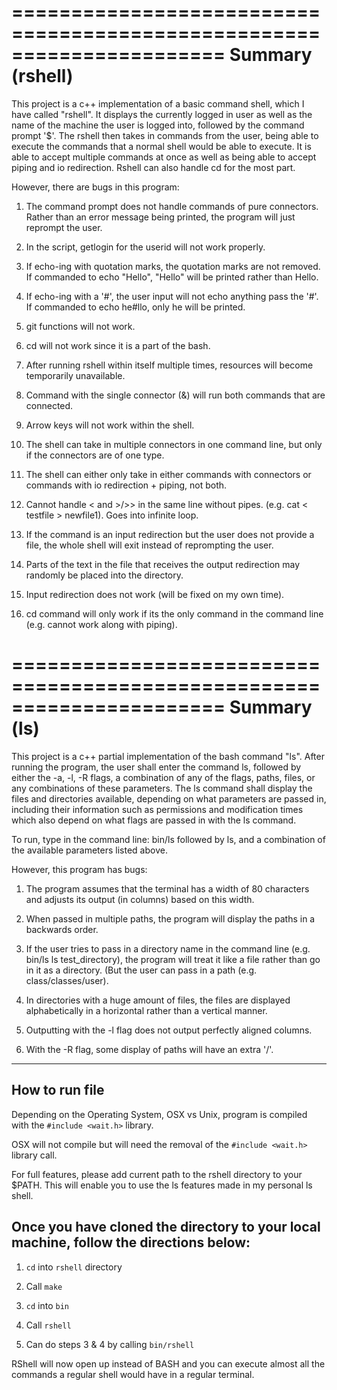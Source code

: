 ======================================================================
Summary (rshell)
======================================================================
This project is a c++ implementation of a basic command shell, which 
I have called "rshell". It displays the currently logged in user as well
as the name of the machine the user is logged into, followed by the 
command prompt '$'. The rshell then takes in commands from the user,
being able to execute the commands that a normal shell would
be able to execute. It is able to accept multiple commands at once as well
as being able to accept piping and io redirection. Rshell can also handle cd for the most part.

However, there are bugs in this program:

1) The command prompt does not handle commands of pure connectors. Rather than an error message being printed, the program will just reprompt the user.

2) In the script, getlogin for the userid will not work properly.

3) If echo-ing with quotation marks, the quotation marks are not removed. If commanded to echo "Hello", "Hello" will be printed rather than Hello.

4) If echo-ing with a '#', the user input will not echo anything pass the '#'. If commanded to echo he#llo, only he will be printed.

5) git functions will not work.

6) cd will not work since it is a part of the bash.

7) After running rshell within itself multiple times, resources will become temporarily unavailable.

8) Command with the single connector (&) will run both commands that are connected.

9) Arrow keys will not work within the shell.

10) The shell can take in multiple connectors in one command line, but only if the connectors are of one type.

11) The shell can either only take in either commands with connectors or commands with io redirection + piping, not both.

12) Cannot handle < and >/>> in the same line without pipes. (e.g. cat < testfile > newfile1). Goes into infinite loop.

13) If the command is an input redirection but the user does not provide a file, the whole shell will exit instead of reprompting the user.

14) Parts of the text in the file that receives the output redirection may randomly be placed into the directory.

15) Input redirection does not work (will be fixed on my own time). 

16) cd command will only work if its the only command in the command line (e.g. cannot work along with piping).

======================================================================
Summary (ls)
======================================================================
This project is a c++ partial implementation of the bash command "ls". After running the program, the user shall enter the command ls, followed by either the -a, -l, -R flags, a combination of any of the flags, paths, files, or any combinations of these parameters. The ls command shall display the files and directories available, depending on what parameters are passed in, including their information such as permissions and modification times which also depend on what flags are passed in with the ls command.

To run, type in the command line: bin/ls followed by ls, and a combination of the available parameters listed above.

However, this program has bugs:

1) The program assumes that the terminal has a width of 80 characters and adjusts its output (in columns) based on this width.

2) When passed in multiple paths, the program will display the paths in a backwards order.

3) If the user tries to pass in a directory name in the command line (e.g. bin/ls ls test_directory), the program will treat it like a file rather than go in it as a directory. (But the user can pass in a path (e.g. class/classes/user).

4) In directories with a huge amount of files, the files are displayed alphabetically in a horizontal rather than a vertical manner.

5) Outputting with the -l flag does not output perfectly aligned columns.

6) With the -R flag, some display of paths will have an extra '/'.

------------------------------------------------------------------------------------

How to run file
---------------
Depending on the Operating System, OSX vs Unix, program is compiled with the `#include <wait.h>` library.

OSX will not compile but will need the removal of the `#include <wait.h>` library call. 

For full features, please add current path to the rshell directory to your $PATH. This will enable you to use the ls features made in my personal ls shell.

Once you have cloned the directory to your local machine, follow the directions below:
--------------------------------------------------------------------------------------
1. `cd` into `rshell` directory

2. Call `make`

3. `cd` into `bin`

4. Call `rshell`

5. Can do steps 3 & 4 by calling `bin/rshell`

RShell will now open up instead of BASH and you can execute almost all the commands a regular shell would have in a regular terminal.














